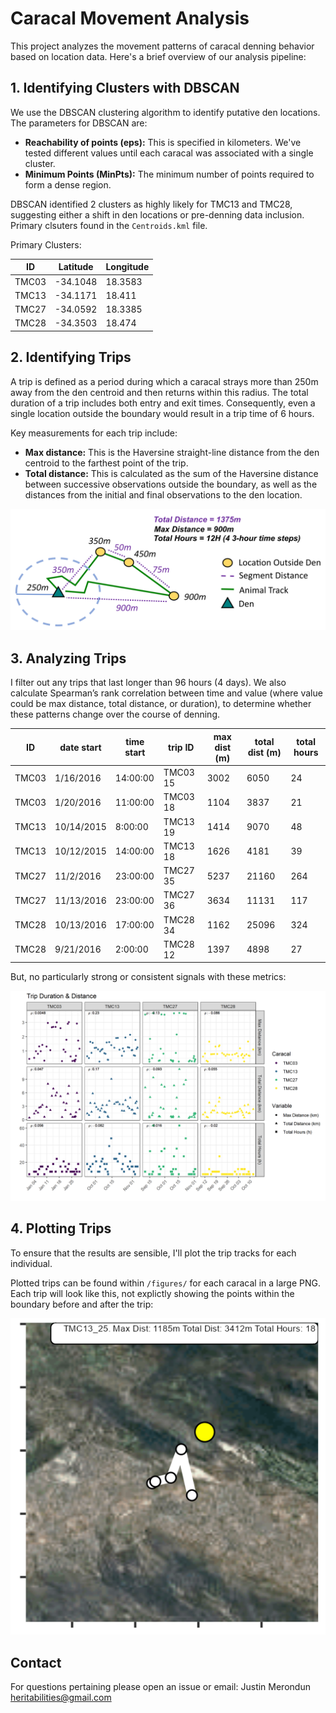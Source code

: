 # Caracal Movement Analysis

This project analyzes the movement patterns of caracal denning behavior based on location data. Here's a brief overview of our analysis pipeline:

## 1. Identifying Clusters with DBSCAN

We use the DBSCAN clustering algorithm to identify putative den locations. The parameters for DBSCAN are:

- **Reachability of points (eps):** This is specified in kilometers. We've tested different values until each caracal was associated with a single cluster.
- **Minimum Points (MinPts):** The minimum number of points required to form a dense region.

DBSCAN identified 2 clusters as highly likely  for TMC13 and TMC28, suggesting either a shift in den locations or pre-denning data inclusion. Primary clsuters found in the `Centroids.kml` file.

Primary Clusters: 

| ID    | Latitude | Longitude |
|-------|----------|-----------|
| TMC03 | -34.1048 | 18.3583   |
| TMC13 | -34.1171 | 18.411    |
| TMC27 | -34.0592 | 18.3385   |
| TMC28 | -34.3503 | 18.474    |

## 2. Identifying Trips

A trip is defined as a period during which a caracal strays more than 250m away from the den centroid and then returns within this radius. The total duration of a trip includes both entry and exit times. Consequently, even a single location outside the boundary would result in a trip time of 6 hours.

Key measurements for each trip include:

- **Max distance:** This is the Haversine straight-line distance from the den centroid to the farthest point of the trip.
- **Total distance:** This is calculated as the sum of the Haversine distance between successive observations outside the boundary, as well as the distances from the initial and final observations to the den location. 

![Trip ID Cartoon](figures/Cartoon_Trip.png)

## 3. Analyzing Trips

I filter out any trips that last longer than 96 hours (4 days). We also calculate Spearman’s rank correlation between time and value (where value could be max distance, total distance, or duration), to determine whether these patterns change over the course of denning.

| ID    | date start | time start | trip ID  | max dist (m) | total dist (m) | total hours |
| ----- | ---------- | ---------- | -------- | ------------ | -------------- | ----------- |
| TMC03 | 1/16/2016  | 14:00:00   | TMC03 15 | 3002         | 6050           | 24          |
| TMC03 | 1/20/2016  | 11:00:00   | TMC03 18 | 1104         | 3837           | 21          |
| TMC13 | 10/14/2015 | 8:00:00    | TMC13 19 | 1414         | 9070           | 48          |
| TMC13 | 10/12/2015 | 14:00:00   | TMC13 18 | 1626         | 4181           | 39          |
| TMC27 | 11/2/2016  | 23:00:00   | TMC27 35 | 5237         | 21160          | 264         |
| TMC27 | 11/13/2016 | 23:00:00   | TMC27 36 | 3634         | 11131          | 117         |
| TMC28 | 10/13/2016 | 17:00:00   | TMC28 34 | 1162         | 25096          | 324         |
| TMC28 | 9/21/2016  | 2:00:00    | TMC28 12 | 1397         | 4898           | 27          |

But, no particularly strong or consistent signals with these metrics:

![Trip Summaries](figures/Caracal_Trip_Stats_250m-2023JUNE25.png)

## 4. Plotting Trips

To ensure that the results are sensible, I'll plot the trip tracks for each individual. 

Plotted trips can be found within `/figures/` for each caracal in a large PNG. Each trip will look like this, not explictly showing the points within the boundary before and after the trip:

![Trip Example](figures/Example_Trip.PNG) 

## Contact

For questions pertaining please open an issue or email: Justin Merondun heritabilities@gmail.com 
